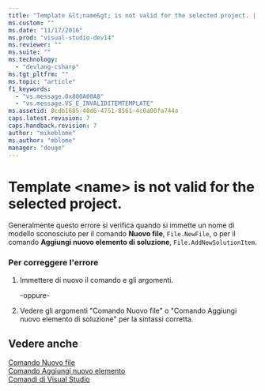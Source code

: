 ```yaml
---
title: "Template &lt;name&gt; is not valid for the selected project. | Microsoft Docs"
ms.custom: ""
ms.date: "11/17/2016"
ms.prod: "visual-studio-dev14"
ms.reviewer: ""
ms.suite: ""
ms.technology: 
  - "devlang-csharp"
ms.tgt_pltfrm: ""
ms.topic: "article"
f1_keywords: 
  - "vs.message.0x800A00A8"
  - "vs.message.VS_E_INVALIDITEMTEMPLATE"
ms.assetid: 8cdb1685-48d6-4751-8561-4c0a00fa744a
caps.latest.revision: 7
caps.handback.revision: 7
author: "mikeblome"
ms.author: "mblome"
manager: "douge"
---
```

# Template &lt;name&gt; is not valid for the selected project.
Generalmente questo errore si verifica quando si immette un nome di modello sconosciuto per il comando **Nuovo file**, `File.NewFile`, o per il comando **Aggiungi nuovo elemento di soluzione**, `File.AddNewSolutionItem`.  
  
### Per correggere l'errore  
  
1.  Immettere di nuovo il comando e gli argomenti.  
  
     \-oppure\-  
  
2.  Vedere gli argomenti "Comando Nuovo file" o "Comando Aggiungi nuovo elemento di soluzione" per la sintassi corretta.  
  
## Vedere anche  
 [Comando Nuovo file](../ide/reference/new-file-command.md)   
 [Comando Aggiungi nuovo elemento](../ide/reference/add-new-item-command.md)   
 [Comandi di Visual Studio](../ide/reference/visual-studio-commands.md)
